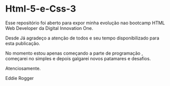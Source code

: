 # Html-5-e-Css-3

Esse  repositório foi aberto para expor minha evolução nao bootcamp  HTML Web Developer da Digital Innovation One.

Desde Já agradeço a atenção  de todos  e  seu tempo disponibilizado para  esta publicação.

No momento estou apenas começando a parte de programação , começarei no simples e depois galgarei novos patamares e desafios.

Atenciosamente.

Eddie Rogger
